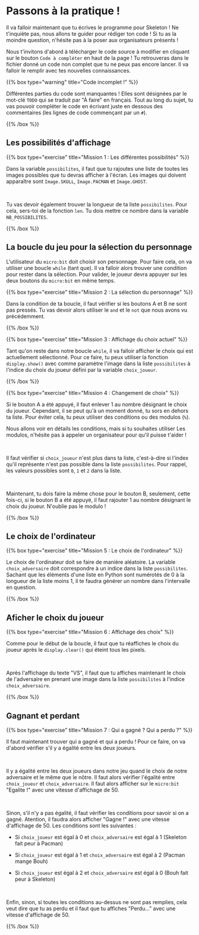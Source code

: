 # Passons à la pratique !

Il va falloir maintenant que tu écrives le programme pour Skeleton ! Ne
t'inquiète pas, nous allons te guider pour rédiger ton code ! Si tu as la
moindre question, n'hésite pas à la poser aux organisateurs présents !

Nous t'invitons d'abord à télécharger le code source à modifier en cliquant sur
le bouton `Code à compléter` en haut de la page ! Tu retrouveras dans le fichier
donné un code non complet que tu ne peux pas encore lancer. Il va falloir le
remplir avec tes nouvelles connaissances.

{{% box type="warning" title="Code incomplet !" %}}

Différentes parties du code sont manquantes ! Elles sont désignées par le
mot-clé `TODO` qui se traduit par "À faire" en français. Tout au long du sujet,
tu vas pouvoir compléter le code en écrivant juste en dessous des commentaires
(les lignes de code commençant par un `#`).

{{% /box %}}

## Les possibilités d'affichage

{{% box type="exercise" title="Mission 1 : Les différentes possibilités" %}}

Dans la variable `possibilites`, il faut que tu rajoutes une liste de toutes les
images possibles que tu devras afficher à l'écran. Les images qui doivent
apparaître sont `Image.SKULL`, `Image.PACMAN` et `Image.GHOST`.

<br/>

Tu vas devoir également trouver la longueur de ta liste `possibilites`. Pour
cela, sers-toi de la fonction `len`. Tu dois mettre ce nombre dans la variable
`NB_POSSIBILITES`.

{{% /box %}}

## La boucle du jeu pour la sélection du personnage

L'utilisateur du `micro:bit` doit choisir son personnage. Pour faire cela, on va
utiliser une boucle `while` (tant que). Il va falloir alors trouver une
condition pour rester dans la sélection. Pour valider, le joueur devra appuyer
sur les deux boutons du `micro:bit` en même temps.

{{% box type="exercise" title="Mission 2 : La sélection du personnage" %}}

Dans la condition de ta boucle, il faut vérifier si les boutons A et B ne sont
pas pressés. Tu vas devoir alors utiliser le `and` et le `not` que nous avons vu
précédemment.

{{% /box %}}

{{% box type="exercise" title="Mission 3 : Affichage du choix actuel" %}}

Tant qu'on reste dans notre boucle `while`, il va falloir afficher le choix qui
est actuellement sélectionné. Pour ce faire, tu peux utiliser la fonction
`display.show()` avec comme paramètre l'image dans la liste `possibilites` à
l'indice du choix du joueur défini par la variable `choix_joueur`.

{{% /box %}}

{{% box type="exercise" title="Mission 4 : Changement de choix" %}}

Si le bouton A a été appuyé, il faut enlever 1 au nombre désignant le choix du
joueur. Cependant, il se peut qu'à un moment donné, tu sors en dehors ta liste.
Pour éviter cela, tu peux utiliser des conditions ou des modulos (`%`).

Nous allons voir en détails les conditions, mais si tu souhaites utiliser Les
modulos, n'hésite pas à appeler un organisateur pour qu'il puisse t'aider !

<br/>

Il faut vérifier si `choix_joueur` n'est plus dans ta liste, c'est-à-dire si
l'index qu'il représente n'est pas possible dans la liste `possibilites`. Pour
rappel, les valeurs possibles sont `0`, `1` et `2` dans la liste.

<br/>

Maintenant, tu dois faire la même chose pour le bouton B, seulement,
cette fois-ci, si le bouton B a été appuyé, il faut rajouter 1 au nombre
désignant le choix du joueur. N'oublie pas le modulo !

{{% /box %}}

## Le choix de l'ordinateur

{{% box type="exercise" title="Mission 5 : Le choix de l'ordinateur" %}}

Le choix de l'ordinateur doit se faire de manière aléatoire. La variable
`choix_adversaire` doit correspondre à un indice dans la liste `possibilites`.
Sachant que les éléments d'une liste en Python sont numérotés de 0 à la longueur
de la liste moins 1, il te faudra générer un nombre dans l'intervalle en
question.

{{% /box %}}

## Aficher le choix du joueur

{{% box type="exercise" title="Mission 6 : Affichage des choix" %}}

Comme pour le début de la boucle, il faut que tu réaffiches le choix du joueur
après le `display.clear()` qui éteint tous les pixels.

<br/>

Après l'affichage du texte "VS", il faut que tu affiches maintenant le choix
de l'adversaire en prenant une image dans la liste `possibilites` à l'indice
`choix_adversaire`.

{{% /box %}}

## Gagnant et perdant

{{% box type="exercise" title="Mission 7 : Qui a gagné ? Qui a perdu ?" %}}

Il faut maintenant trouver qui a gagné et qui a perdu ! Pour ce faire, on
va d'abord vérifier s'il y a égalité entre les deux joueurs.

<br/>

Il y a égalité entre les deux joueurs dans notre jeu quand le choix de
notre adversaire et le même que le nôtre. Il faut alors vérifier l'égalité
entre `choix_joueur` et `choix_adversaire`. Il faut alors afficher sur le
`micro:bit` "Egalite !" avec une vitesse d'affichage de 50.

<br/>

Sinon, s'il n'y a pas égalité, il faut vérifier les conditions pour savoir
si on a gagné. Atention, il faudra alors afficher "Gagne !" avec une vitesse
d'affichage de 50. Les conditions sont les suivantes :

- Si `choix_joueur` est égal à 0 et `choix_adversaire` est égal à 1
(Skeleton fait peur à Pacman)

- Si `choix_joueur` est égal à 1 et `choix_adversaire` est égal à 2
(Pacman mange Bouh)

- Si `choix_joueur` est égal à 2 et `choix_adversaire` est égal à 0
(Bouh fait peur à Skeleton)

<br/>

Enfin, sinon, si toutes les conditions au-dessus ne sont pas remplies,
cela veut dire que tu as perdu et il faut que tu affiches "Perdu..." avec
une vitesse d'affichage de 50.

{{% /box %}}